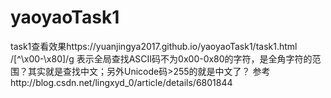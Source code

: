 # yaoyaoTask1
task1查看效果https://yuanjingya2017.github.io/yaoyaoTask1/task1.html
/[^\x00-\x80]/g 表示全局查找ASCII码不为0x00-0x80的字符，是全角字符的范围？其实就是查找中文；另外Unicode码>255的就是中文了？
参考http://blog.csdn.net/lingxyd_0/article/details/6801844
